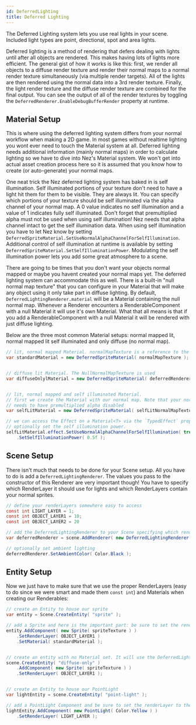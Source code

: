 ```yaml
---
id: DeferredLighting
title: Deferred Lighting
---
```


The Deferred Lighting system lets you use real lights in your scene. Included light types are point, directional, spot and area lights.

Deferred lighting is a method of rendering that defers dealing with lights until after all objects are rendered. This makes having lots of lights more efficient. The general gist of how it works is like this: first, we render all objects to a diffuse render texture and render their normal maps to a normal render texture simultaneously (via multiple render targets). All of the lights are then rendered using the normal data into a 3rd render texture. Finally, the light render texture and the diffuse render texture are combined for the final output. You can see the output of all of the render textures by toggling the `DeferredRenderer.EnableDebugBufferRender` property at runtime.


## Material Setup
This is where using the deferred lighting system differs from your normal workflow when making a 2D game. In most games without realtime lighting you wont ever need to touch the Material system at all. Deferred lighting needs additional information (mainly normal maps) in order to calculate lighting so we have to dive into Nez's Material system. We won't get into actual asset creation process here so it is assumed that you know how to create (or auto-generate) your normal maps.

One neat trick the Nez deferred lighting system has baked in is self illumination. Self illuminated portions of your texture don't need to have a light hit them for them to be visible. They are always lit. You can specify which portions of your texture should be self illuminated via the alpha channel of your normal map. A 0 value indicates no self illumination and a value of 1 indicates fully self illuminated. Don't forget that premultiplied alpha must not be used when using self illumination! Nez needs that alpha channel intact to get the self illumination data. When using self illumination you have to let Nez know by setting `DeferredSpriteMaterial.SetUseNormalAlphaChannelForSelfIllumination`. Additional control of self illumination at runtime is available by setting `DeferredSpriteMaterial.SetSelfIlluminationPower`. Modulating the self illumination power lets you add some great atmosphere to a scene.

There are going to be times that you don't want your objects normal mapped or maybe you havent created your normal maps yet. The deferred lighting system can accommodate this as well. There is a built-in "null normal map texture" that you can configure in your Material that will make any object using it only take part in diffuse lighting. By default, `DeferredLightingRenderer.material` will be a Material containing the null normal map. Whenever a Renderer encounters a RenderableComponent with a null Material it will use it's own Material. What that all means is that if you add a RenderableComponent with a null Material it will be rendered with just diffuse lighting.

Below are the three most common Material setups: normal mapped lit, normal mapped lit self illuminated and only diffuse (no normal map).

```cs
// lit, normal mapped Material. normalMapTexture is a reference to the Texture2D that contains your normal map.
var standardMaterial = new DeferredSpriteMaterial( normalMapTexture );


// diffuse lit Material. The NullNormalMapTexture is used
var diffuseOnlylMaterial = new DeferredSpriteMaterial( deferredRenderer.NullNormalMapTexture );


// lit, normal mapped and self illuminated Material.
// first we create the Material with our normal map. Note that your normal map should have an alpha channel for the self illumination and it
// needs to have premultiplied alpha disabled
var selfLitMaterial = new DeferredSpriteMaterial( selfLitNormalMapTexture );

// we can access the Effect on a Material<T> via the `TypedEffect` property. We need to tell the Effect that we want self illumination and
// optionally set the self illumination power.
selfLitMaterial.effect.SetUseNormalAlphaChannelForSelfIllumination( true )
	.SetSelfIlluminationPower( 0.5f );
```



## Scene Setup
There isn't much that needs to be done for your Scene setup. All you have to do is add a `DeferredLightingRenderer`. The values you pass to the constructor of this Renderer are very important though! You have to specify which RenderLayer it should use for lights and which RenderLayers contain your normal sprites.

```cs
// define your renderLayers somewhere easy to access
const int LIGHT_LAYER = 1;
const int OBJECT_LAYER1 = 10;
const int OBJECT_LAYER2 = 20

// add the DeferredLightingRenderer to your Scene specifying which renderLayer contains your lights and an arbitrary number of renderLayers for it to render
var deferredRenderer = scene.AddRenderer( new DeferredLightingRenderer( 0, LIGHT_LAYER, OBJECT_LAYER1, OBJECT_LAYER2 ) );

// optionally set ambient lighting
deferredRenderer.SetAmbientColor( Color.Black );
```


## Entity Setup
Now we just have to make sure that we use the proper RenderLayers (easy to do since we were smart and made them `const int`) and Materials when creating our Renderables:

```cs
// create an Entity to house our sprite
var entity = Scene.CreateEntity( "sprite" );

// add a Sprite and here is the important part: be sure to set the renderLayer and material
entity.AddComponent( new Sprite( spriteTexture ) )
	.SetRenderLayer( OBJECT_LAYER1 )
	.SetMaterial( standardMaterial );


// create an entity with no Material set. It will use the DeferredLightingRenderer.Material which is diffuse only by default
scene.CreateEntity( "diffuse-only" )
	.AddComponent( new Sprite( spriteTexture ) )
	.SetRenderLayer( OBJECT_LAYER1 );


// create an Entity to house our PointLight
var lightEntity = scene.CreateEntity( "point-light" );

// add a PointLight Component and be sure to set the renderLayer to the lights layer!
lightEntity.AddComponent( new PointLight( Color.Yellow ) )
	.SetRenderLayer( LIGHT_LAYER );
```

